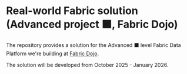 # Real-world Fabric solution (Advanced project ⬛, Fabric Dojo)

The repository provides a solution for the Advanced ⬛ level Fabric Data Platform we're building at [Fabric Dojo](https://skool.com/fabricdojo/about).

The solution will be developed from October 2025 - January 2026.